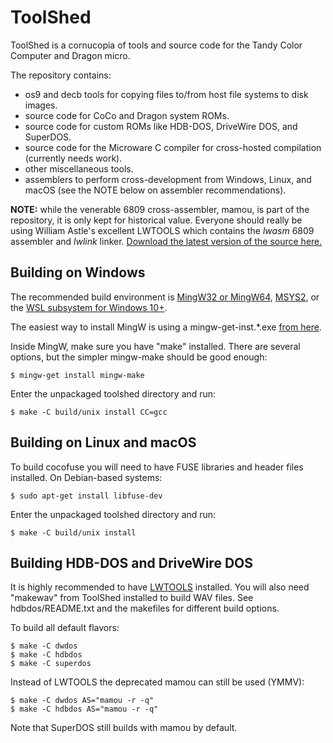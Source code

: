 # ToolShed

ToolShed is a cornucopia of tools and source code for the Tandy Color Computer and Dragon micro.

The repository contains:
- os9 and decb tools for copying files to/from host file systems to disk images.
- source code for CoCo and Dragon system ROMs.
- source code for custom ROMs like HDB-DOS, DriveWire DOS, and SuperDOS.
- source code for the Microware C compiler for cross-hosted compilation (currently needs work).
- other miscellaneous tools.
- assemblers to perform cross-development from Windows, Linux, and macOS (see the NOTE below on assembler recommendations).

**NOTE:** while the venerable 6809 cross-assembler, mamou, is part of the repository, it is only kept for historical value. Everyone should really be using William Astle's excellent LWTOOLS which contains the *lwasm* 6809 assembler and *lwlink* linker. [Download the latest version of the source here.](http://lwtools.projects.l-w.ca)

## Building on Windows

The recommended build environment is [MingW32 or MingW64](http://mingw.org/), [MSYS2](http://msys2.github.io/), or the [WSL subsystem for Windows 10+](https://en.wikipedia.org/wiki/Windows_Subsystem_for_Linux).

The easiest way to install MingW is using a mingw-get-inst.*.exe [from here](http://mingw.org/wiki/Getting_Started).

Inside MingW, make sure you have "make" installed. There are several options, but the simpler mingw-make should be good enough:
```
$ mingw-get install mingw-make
```

Enter the unpackaged toolshed directory and run:
```
$ make -C build/unix install CC=gcc
```

## Building on Linux and macOS

To build cocofuse you will need to have FUSE libraries and header files installed. On Debian-based systems:
```
$ sudo apt-get install libfuse-dev
```

Enter the unpackaged toolshed directory and run:
```
$ make -C build/unix install
```

## Building HDB-DOS and DriveWire DOS

It is highly recommended to have [LWTOOLS](http://lwtools.projects.l-w.ca/) installed.  You will also need "makewav" from ToolShed installed to build WAV files.  See hdbdos/README.txt and the makefiles for different build options.

To build all default flavors:
```
$ make -C dwdos
$ make -C hdbdos
$ make -C superdos
```

Instead of LWTOOLS the deprecated mamou can still be used (YMMV):
```
$ make -C dwdos AS="mamou -r -q"
$ make -C hdbdos AS="mamou -r -q"
```

Note that SuperDOS still builds with mamou by default.
